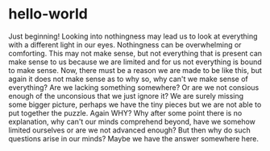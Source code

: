 # hello-world
Just beginning!
Looking into nothingness may lead us to look at everything with a different light in our eyes. Nothingness can be overwhelming or comforting. 
This may not make sense, but not everything that is present can make sense to us because we are limited and for us not everything is bound to make sense. 
Now, there must be a reason we are made to be like this, but again it does not make sense as to why so, why can't we make sense of everything?
Are we lacking something somewhere? Or are we not consious enough of the unconsious that we just ignore it?
We are surely missing some bigger picture, perhaps we have the tiny pieces but we are not able to put together the puzzle. 
Again WHY?
Why after some point there is no explanation, why can't our minds comprehend beyond, have we somehow limited ourselves or are we not advanced enough?
But then why do such questions arise in our minds? Maybe we have the answer somewhere here.
